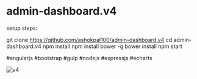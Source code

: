 # admin-dashboard.v4

setup steps:

git clone https://github.com/ashokpal100/admin-dashboard.v4
cd admin-dashboard.v4
npm install
npm install bower -g
bower install
npm start

#angularjs #bootstrap #gulp #nodejs #expressjs #echarts

![v4](https://user-images.githubusercontent.com/12198089/36310314-9cc456e4-134d-11e8-8ef1-84e8fc6a02a0.PNG)
